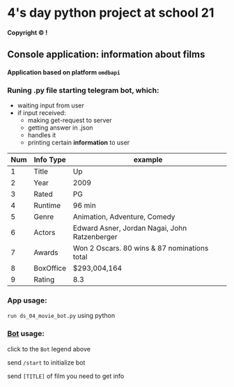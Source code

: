 # 4's day python project at school 21
#### Copyright © !

## Console application: information about films

#### Application based on platform `omdbapi`

### Runing .py file starting telegram bot, which:
* waiting input from user
* if input received:
	* making get-request to server
	* getting answer in .json
	* handles it
	* printing certain __information__ to user


| Num | Info Type | example |
| ------ | ------ | ------ |
| 1 |  Title | Up |
| 2 |  Year | 2009|
| 3 |  Rated | PG |
| 4 |  Runtime | 96 min |
| 5 |  Genre | Animation, Adventure, Comedy |
| 6 |  Actors| Edward Asner, Jordan Nagai, John Ratzenberger |
| 7 |  Awards | Won 2 Oscars. 80 wins & 87 nominations total |
| 8 |  BoxOffice| $293,004,164 |
| 9 |  Rating | 8.3 |



### App usage:
`run ds_04_movie_bot.py` using python

###  [Bot](http://t.me/ds_04_movie_bot "Telegram bot") usage:
click to the `Bot` legend above

send `/start` to initialize bot

send `[TITLE]` of film you need to get info

